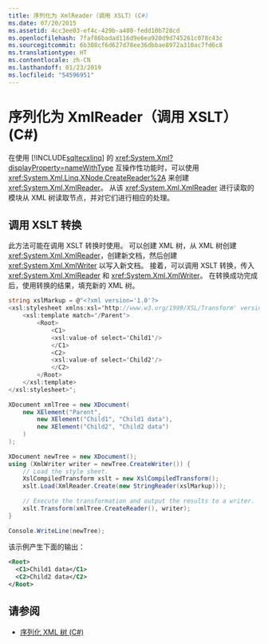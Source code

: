 ```yaml
---
title: 序列化为 XmlReader（调用 XSLT）(C#)
ms.date: 07/20/2015
ms.assetid: 4cc3ee03-ef4c-429b-a408-fedd10b728cd
ms.openlocfilehash: 7faf86badad116d9e6ea920d9d745261c078c43c
ms.sourcegitcommit: 6b308cf6d627d78ee36dbbae8972a310ac7fd6c8
ms.translationtype: HT
ms.contentlocale: zh-CN
ms.lasthandoff: 01/23/2019
ms.locfileid: "54596951"
---
```

# <a name="serializing-to-an-xmlreader-invoking-xslt-c"></a>序列化为 XmlReader（调用 XSLT）(C#)
在使用 [!INCLUDE[sqltecxlinq](~/includes/sqltecxlinq-md.md)] 的 <xref:System.Xml?displayProperty=nameWithType> 互操作性功能时，可以使用 <xref:System.Xml.Linq.XNode.CreateReader%2A> 来创建 <xref:System.Xml.XmlReader>。 从该 <xref:System.Xml.XmlReader> 进行读取的模块从 XML 树读取节点，并对它们进行相应的处理。  
  
## <a name="invoking-an-xslt-transformation"></a>调用 XSLT 转换  
 此方法可能在调用 XSLT 转换时使用。 可以创建 XML 树，从 XML 树创建 <xref:System.Xml.XmlReader>，创建新文档，然后创建 <xref:System.Xml.XmlWriter> 以写入新文档。 接着，可以调用 XSLT 转换，传入 <xref:System.Xml.XmlReader> 和 <xref:System.Xml.XmlWriter>。 在转换成功完成后，使用转换的结果，填充新的 XML 树。  
  
```csharp  
string xslMarkup = @"<?xml version='1.0'?>  
<xsl:stylesheet xmlns:xsl='http://www.w3.org/1999/XSL/Transform' version='1.0'>  
    <xsl:template match='/Parent'>  
        <Root>  
            <C1>  
            <xsl:value-of select='Child1'/>  
            </C1>  
            <C2>  
            <xsl:value-of select='Child2'/>  
            </C2>  
        </Root>  
    </xsl:template>  
</xsl:stylesheet>";  
  
XDocument xmlTree = new XDocument(  
    new XElement("Parent",  
        new XElement("Child1", "Child1 data"),  
        new XElement("Child2", "Child2 data")  
    )  
);  
  
XDocument newTree = new XDocument();  
using (XmlWriter writer = newTree.CreateWriter()) {  
    // Load the style sheet.  
    XslCompiledTransform xslt = new XslCompiledTransform();  
    xslt.Load(XmlReader.Create(new StringReader(xslMarkup)));  
  
    // Execute the transformation and output the results to a writer.  
    xslt.Transform(xmlTree.CreateReader(), writer);  
}  
  
Console.WriteLine(newTree);  
```  
  
 该示例产生下面的输出：  
  
```xml  
<Root>  
  <C1>Child1 data</C1>  
  <C2>Child2 data</C2>  
</Root>  
```  
  
## <a name="see-also"></a>请参阅

- [序列化 XML 树 (C#)](../../../../csharp/programming-guide/concepts/linq/serializing-xml-trees.md)
